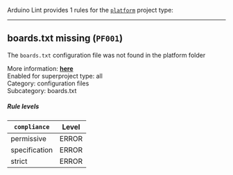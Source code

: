 Arduino Lint provides 1 rules for the [`platform`](https://arduino.github.io/arduino-cli/latest/platform-specification/) project type:

---

<a id="PF001"></a>

## boards.txt missing (`PF001`)

The `boards.txt` configuration file was not found in the platform folder

More information: [**here**](https://arduino.github.io/arduino-cli/latest/platform-specification/#boardstxt)<br />
Enabled for superproject type: all<br />
Category: configuration files<br />
Subcategory: boards.txt

##### Rule levels

| `compliance`  | Level |
|---------------|-------|
| permissive    | ERROR |
| specification | ERROR |
| strict        | ERROR |
